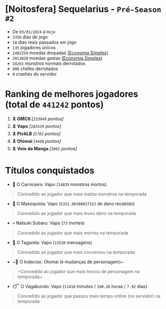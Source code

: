 # [Noitosfera] Sequelarius - `Pré-Season #2`
- De `03/01/2024` à `Hoje`
- `3358` dias de jogo
- `18` dias reais passados em jogo
- `135` jogadores únicos
- `2482259` moedas dropadas [(Economia Simples)](https://github.com/otomay/Economia-Simples)
- `2013820` moedas gastas [(Economia Simples)](https://github.com/otomay/Economia-Simples)
- `28265` monstros normais derrotados
- `906` chefes derrotados
- `0` crashes do servidor

# Ranking de melhores jogadores (total de `441242` pontos)
1. 🎗️ **GMC6** *[`233949` pontos]*
2. 🎗️ **Vapo** *[`183529` pontos]*
3. 🎗️ **PtckLB** *[`5702` pontos]*
4. 🎗️ **Otomai** *[`4408` pontos]*
5. 🎗️ **Veio da Manga** *[`3981` pontos]*

# Títulos conquistados
- 👹 O Carniceiro: Vapo (`14839` monstros mortos)
> Concedido ao jogador que mais matou monstros na temporada
- 🥵 O Masoquista: Vapo (`5331.06300827322` de dano recebido)
> Concedido ao jogador que mais levou dano na temporada
- 💀 Natsuki Subaru: Vapo (`73` mortes)
> Concedido ao jogador que mais morreu na temporada
- 🦜 O Tagarela: Vapo (`13530` mensagens)
> Concedido ao jogador que mais conversou na temporada
- ~🤔 O Indeciso: Otomai (`0` mudanças de personagem)~
> ~Concedido ao jogador que mais trocou de personagem na temporada~
- 😴 O Vagabundo: Vapo (`11416` minutos / `190.26` horas / `7.92` dias)
> Concedido ao jogador que passou mais tempo online (no servidor) na temporada
